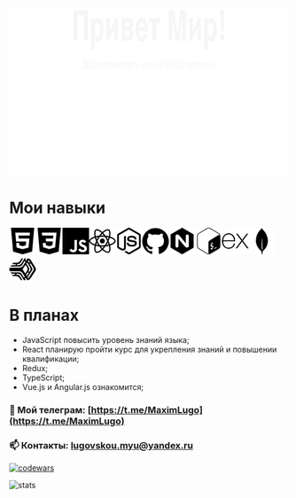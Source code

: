 <img height="200" width="850" src="https://github.com/Lugovskoy-Maxim/Lugovskoy-Maxim/blob/main/icon/Hello_World.svg" />
<img height="100" width="850" src="https://github.com/Lugovskoy-Maxim/Lugovskoy-Maxim/blob/main/icon/web-dev.svg" />


# Мои навыки

<!-- | Frontend  | Backend | APL & Other |
| ------------- | ------------- | ------------- |
| <img height="48" width="48" src="https://github.com/Lugovskoy-Maxim/Lugovskoy-Maxim/blob/main/icon/html5.svg" /> *HTML*  | <img height="48" width="48" src="https://github.com/Lugovskoy-Maxim/Lugovskoy-Maxim/blob/main/icon/express.svg" /> *Express.js* | <img height="48" width="48" src="https://github.com/Lugovskoy-Maxim/Lugovskoy-Maxim/blob/main/icon/javascript.svg" /> *JavaScript*  |
| <img height="48" width="48" src="https://github.com/Lugovskoy-Maxim/Lugovskoy-Maxim/blob/main/icon/css3.svg" /> *CSS* | <img height="48" width="48" src="https://github.com/Lugovskoy-Maxim/Lugovskoy-Maxim/blob/main/icon/nginx.svg" /> *Nginx* | <img height="48" width="48" src="https://github.com/Lugovskoy-Maxim/Lugovskoy-Maxim/blob/main/icon/nodedotjs.svg" /> *NodeJS*  |
| <img height="48" width="48" src="https://github.com/Lugovskoy-Maxim/Lugovskoy-Maxim/blob/main/icon/react.svg" /> *React* | <img height="48" width="48" src="https://github.com/Lugovskoy-Maxim/Lugovskoy-Maxim/blob/main/icon/pm2.svg" /> *PM2*  | <img height="48" width="48" src="https://github.com/Lugovskoy-Maxim/Lugovskoy-Maxim/blob/main/icon/github.svg" /> *Github*  |
|    | <img height="48" width="48" src="https://github.com/Lugovskoy-Maxim/Lugovskoy-Maxim/blob/main/icon/mongodb.svg" /> *Mongo DB*  | <img height="48" width="48" src="https://github.com/Lugovskoy-Maxim/Lugovskoy-Maxim/blob/main/icon/gnubash.svg" /> *Bash* | -->


<img height="48" width="48" src="https://github.com/Lugovskoy-Maxim/Lugovskoy-Maxim/blob/main/icon/html5.svg" /><img height="48" width="48" src="https://github.com/Lugovskoy-Maxim/Lugovskoy-Maxim/blob/main/icon/css3.svg" /><img height="48" width="48" src="https://github.com/Lugovskoy-Maxim/Lugovskoy-Maxim/blob/main/icon/javascript.svg" /><img height="48" width="48" src="https://github.com/Lugovskoy-Maxim/Lugovskoy-Maxim/blob/main/icon/react.svg" /><img height="48" width="48" src="https://github.com/Lugovskoy-Maxim/Lugovskoy-Maxim/blob/main/icon/nodedotjs.svg" /><img height="48" width="48" src="https://github.com/Lugovskoy-Maxim/Lugovskoy-Maxim/blob/main/icon/github.svg" /><img height="48" width="48" src="https://github.com/Lugovskoy-Maxim/Lugovskoy-Maxim/blob/main/icon/nginx.svg" /><img height="48" width="48" src="https://github.com/Lugovskoy-Maxim/Lugovskoy-Maxim/blob/main/icon/gnubash.svg" /><img height="48" width="48" src="https://github.com/Lugovskoy-Maxim/Lugovskoy-Maxim/blob/main/icon/express.svg" /><img height="48" width="48" src="https://github.com/Lugovskoy-Maxim/Lugovskoy-Maxim/blob/main/icon/mongodb.svg" /><img height="48" width="48" src="https://github.com/Lugovskoy-Maxim/Lugovskoy-Maxim/blob/main/icon/pm2.svg" />
#  В планах
- JavaScript повысить уровень знаний языка;
- React планирую пройти курс для укрепления знаний и повышении квалификации;
- Redux;
- TypeScript;
- Vue.js и Angular.js ознакомится;

### 💬 Мой телеграм: [https://t.me/MaximLugo](https://t.me/MaximLugo)
### 📫 Контакты: lugovskou.myu@yandex.ru

[![codewars](https://www.codewars.com/users/Lugovskoy-Maxim/badges/large)](https://www.codewars.com/users/Lugovskoy-Maxim/)

![stats](https://komarev.com/ghpvc/?username=Lugovskoy-Maxim)


